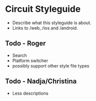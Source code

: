 # Circuit Styleguide

* Describe what this styleguide is about.
* Links to /web, /ios and /android.

## Todo - Roger
* Search
* Platform switcher
* possibly support other style file types

## Todo - Nadja/Christina
* Less descriptions
